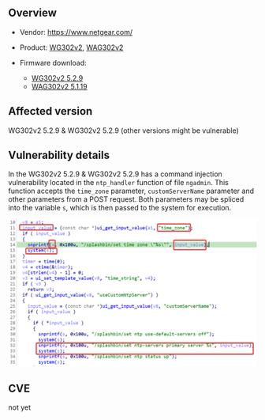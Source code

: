 ## Overview

+ Vendor: https://www.netgear.com/

+ Product: [WG302v2](https://www.netgear.com/support/product/wg302v2#download), [WAG302v2](https://www.netgear.com/support/product/wag302v2#download)
+ Firmware download:
  + [WG302v2 5.2.9](https://www.downloads.netgear.com/files/GDC/WG302V2/WG302v2%20Firmware%20Version%205.2.9.zip)
  + [WAG302v2 5.1.19](https://www.downloads.netgear.com/files/GDC/WAG302V2/WAG302v2%20Firmware%20Version%205.1.19%20(North%20America).zip)

## Affected version

WG302v2 5.2.9 & WG302v2 5.2.9 (other versions might be vulnerable)

## Vulnerability details

In the WG302v2 5.2.9 & WG302v2 5.2.9 has a command injection vulnerability located in the `ntp_handler` function of file `ngadmin`. This function accepts the `time_zone` parameter, `customServerName` parameter and other parameters from a POST request. Both parameters may be spliced into the variable `s`, which is then passed to the system for execution.

![image1](image/1.png)

## CVE

not yet
